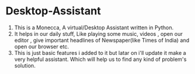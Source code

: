 # Desktop-Assistant
1. This is a Monecca, A virtual/Desktop Assistant written in Python.<br>
2. It helps in our daily stuff, Like playing some music, videos , open our editor , give important headlines of Newspaper(like Times of India) and open our browser etc.<br>
3. This is just basic features i added to it but latar on i'll update it make a very helpful assistant. Which will help us to find any kind of problem's solution.<br>
